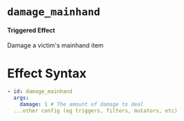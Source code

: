 # `damage_mainhand`
#### Triggered Effect

Damage a victim's mainhand item

# Effect Syntax
```yaml
- id: damage_mainhand
  args:
    damage: 1 # The amount of damage to deal
  ...other config (eg triggers, filters, mutators, etc)
```